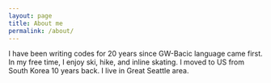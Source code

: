 ```yaml
---
layout: page
title: About me
permalink: /about/
---
```


I have been writing codes for 20 years since GW-Bacic language came first. In my free time, I enjoy ski, hike, and inline skating. I moved to US from South Korea 10 years back. I live in Great Seattle area.


